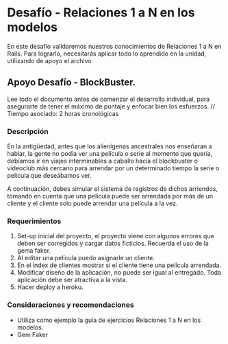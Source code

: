 # Desafío - Relaciones 1 a N en los modelos
En este desafío validaremos nuestros conocimientos de Relaciones 1 a N en Rails. Para
lograrlo, necesitarás aplicar todo lo aprendido en la unidad, utilizando de apoyo el archivo
## Apoyo Desafío - BlockBuster.
Lee todo el documento antes de comenzar el desarrollo individual, para asegurarte de tener
el máximo de puntaje y enfocar bien los esfuerzos.
// Tiempo asociado: 2 horas cronológicas
### Descripción
En la antigüedad, antes que los alienígenas ancestrales nos enseñaran a hablar, la gente no
podía ver una película o serie al momento que quería, debíamos ir en viajes interminables a
caballo hacia el blockbuster o videoclub más cercano para arrendar por un determinado
tiempo la serie o película que deseábamos ver. 

A continuación, debes simular el sistema de
registros de dichos arriendos, tomando en cuenta que una película puede ser arrendada por
más de un cliente y el cliente solo puede arrendar una película a la vez.

### Requerimientos

1. Set-up inicial del proyecto, el proyecto viene con algunos errores que deben ser
corregidos y cargar datos ficticios.
Recuerda el uso de la gema faker.
2. Al editar una película puedo asignarle un cliente.
3. En el index de clientes mostrar si el cliente tiene una película arrendada.
4. Modificar diseño de la aplicación, no puede ser igual al entregado.
Toda aplicación debe ser atractiva a la vista.
5. Hacer deploy a heroku.


### Consideraciones y recomendaciones
* Utiliza como ejemplo la guía de ejercicios Relaciones 1 a N en los modelos.
* Gem Faker
